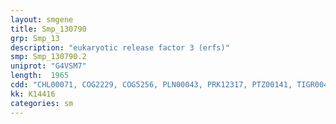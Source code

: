 ```yaml
---
layout: smgene
title: Smp_130790
grp: Smp_13
description: "eukaryotic release factor 3 (erfs)"
smp: Smp_130790.2
uniprot: "G4VSM7"
length:  1965
cdd: "CHL00071, COG2229, COG5256, PLN00043, PRK12317, PTZ00141, TIGR00483, cd01883, cd03698, cd04093, cl02786, cl02787, cl21455, pfam00009, pfam03143"
kk: K14416
categories: sm
---
```

